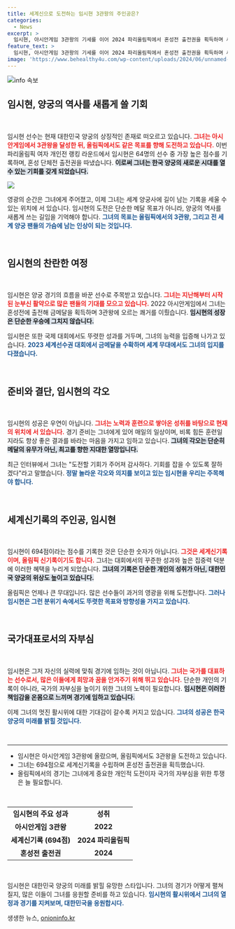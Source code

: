 ```yaml
---
title: 세계신으로 도전하는 임시현 3관왕의 주인공은?
categories:
  - News
excerpt: >
  임시현, 아시안게임 3관왕의 기세를 이어 2024 파리올림픽에서 혼성전 출전권을 획득하며 세계신기록인 694점을 기록! 그녀의 도전이 역사에 길이 남을 수 있을지 주목받고 있다.
feature_text: >
  임시현, 아시안게임 3관왕의 기세를 이어 2024 파리올림픽에서 혼성전 출전권을 획득하며 세계신기록인 694점을 기록! 그녀의 도전이 역사에 길이 남을 수 있을지 주목받고 있다.
image: 'https://www.behealthy4u.com/wp-content/uploads/2024/06/unnamed-file.png'
---
```


<p><img src="https://www.behealthy4u.com/wp-content/uploads/2024/06/unnamed-file.png" alt="info 속보" /></p>

<h2 data-ke-size="size26">임시현, 양궁의 역사를 새롭게 쓸 기회</h2>

<p data-ke-size="size16">&nbsp;</p>

<p>임시현 선수는 현재 대한민국 양궁의 상징적인 존재로 떠오르고 있습니다. <b><span style="color: #ee2323;">그녀는 아시안게임에서 3관왕을 달성한 뒤, 올림픽에서도 같은 목표를 향해 도전하고 있습니다.</span></b> 이번 파리올림픽 여자 개인전 랭킹 라운드에서 임시현은 64명의 선수 중 가장 높은 점수를 기록하며, 혼성 단체전 출전권을 따냈습니다. <b><span style="background-color: #21538527;">이로써 그녀는 한국 양궁의 새로운 시대를 열 수 있는 기회를 갖게 되었습니다.</span></b> </p>

<p><img src="image_path" /> </p>

<p>영광의 순간은 그녀에게 주어졌고, 이제 그녀는 세계 양궁사에 길이 남는 기록을 세울 수 있는 위치에 서 있습니다. 임시현의 도전은 단순한 메달 목표가 아니라, 양궁의 역사를 새롭게 쓰는 길임을 기억해야 합니다. <b><span style="color: #1a5490;">그녀의 목표는 올림픽에서의 3관왕, 그리고 전 세계 양궁 팬들의 가슴에 남는 인상이 되는 것입니다.</span></b></p>

<p data-ke-size="size16">&nbsp;</p>

<h2 data-ke-size="size26">임시현의 찬란한 여정</h2>

<p data-ke-size="size16">&nbsp;</p>

<p>임시현은 양궁 경기의 흐름을 바꾼 선수로 주목받고 있습니다. <b><span style="color: #ee2323;">그녀는 지난해부터 시작된 눈부신 활약으로 많은 팬들의 기대를 모으고 있습니다.</span></b> 2022 아시안게임에서 그녀는 혼성전에 출전해 금메달을 획득하며 3관왕에 오르는 쾌거를 이뤘습니다. <b><span style="background-color: #21538527;">임시현의 성장은 단순한 우승에 그치지 않습니다.</span></b></p>

<p>임시현은 또한 국제 대회에서도 뚜렷한 성과를 거두며, 그녀의 능력을 입증해 나가고 있습니다. <b><span style="color: #1a5490;">2023 세계선수권 대회에서 금메달을 수확하며 세계 무대에서도 그녀의 입지를 다졌습니다.</span></b> </p>

<p data-ke-size="size16">&nbsp;</p>

<h2 data-ke-size="size26">준비와 결단, 임시현의 각오</h2>

<p data-ke-size="size16">&nbsp;</p>

<p>임시현의 성공은 우연이 아닙니다. <b><span style="color: #ee2323;">그녀는 노력과 훈련으로 쌓아온 성취를 바탕으로 현재의 위치에 서 있습니다.</span></b> 경기 준비는 그녀에게 있어 매일의 일상이며, 비록 힘든 훈련일지라도 항상 좋은 결과를 바라는 마음을 가지고 임하고 있습니다. <b><span style="background-color: #21538527;">그녀의 각오는 단순히 메달의 유무가 아닌, 최고를 향한 지대한 열망입니다.</span></b></p>

<p>최근 인터뷰에서 그녀는 "도전할 기회가 주어져 감사하다. 기회를 잡을 수 있도록 잘하겠다"라고 말했습니다. <b><span style="color: #1a5490;">정말 놀라운 각오와 의지를 보이고 있는 임시현을 우리는 주목해야 합니다.</span></b></p>

<p data-ke-size="size16">&nbsp;</p>

<h2 data-ke-size="size26">세계신기록의 주인공, 임시현</h2>

<p data-ke-size="size16">&nbsp;</p>

<p>임시현이 694점이라는 점수를 기록한 것은 단순한 숫자가 아닙니다. <b><span style="color: #ee2323;">그것은 세계신기록이며, 올림픽 신기록이기도 합니다.</span></b> 그녀는 대회에서의 꾸준한 성과와 높은 집중력 덕분에 이러한 혜택을 누리게 되었습니다. <b><span style="background-color: #21538527;">그녀의 기록은 단순한 개인의 성취가 아닌, 대한민국 양궁의 위상도 높이고 있습니다.</span></b></p>

<p>올림픽은 언제나 큰 무대입니다. 많은 선수들이 과거의 영광을 위해 도전합니다. <b><span style="color: #1a5490;">그러나 임시현은 그런 분위기 속에서도 뚜렷한 목표와 방향성을 가지고 있습니다.</span></b></p>

<p data-ke-size="size16">&nbsp;</p>

<h2 data-ke-size="size26">국가대표로서의 자부심</h2>

<p data-ke-size="size16">&nbsp;</p>

<p>임시현은 그저 자신의 실력에 맞춰 경기에 임하는 것이 아닙니다. <b><span style="color: #ee2323;">그녀는 국가를 대표하는 선수로서, 많은 이들에게 희망과 꿈을 안겨주기 위해 뛰고 있습니다.</span></b> 단순한 개인의 기록이 아니라, 국가의 자부심을 높이기 위한 그녀의 노력이 필요합니다. <b><span style="background-color: #21538527;">임시현은 이러한 책임감을 온몸으로 느끼며 경기에 임하고 있습니다.</span></b> </p>

<p>이제 그녀의 멋진 활시위에 대한 기대감이 갈수록 커지고 있습니다. <b><span style="color: #1a5490;">그녀의 성공은 한국 양궁의 미래를 밝힐 것입니다.</span></b></p>

<p data-ke-size="size16">&nbsp;</p>

<hr>

<ul>
<li>임시현은 아시안게임 3관왕에 올랐으며, 올림픽에서도 3관왕을 도전하고 있습니다.</li>
<li>그녀는 694점으로 세계신기록을 수립하며 혼성전 출전권을 획득했습니다.</li>
<li>올림픽에서의 경기는 그녀에게 중요한 개인적 도전이자 국가의 자부심을 위한 투쟁은 늘 필요합니다.</li>
</ul>

<p data-ke-size="size16">&nbsp;</p>

<table style="width: 100%;">
<tr>
<td style="text-align: center; height: 17px;"><b>임시현의 주요 성과</b></td>
<td style="text-align: center; height: 17px;"><b>성취</b></td>
</tr>
<tr>
<td style="text-align: center; height: 17px;"><b>아시안게임 3관왕</b></td>
<td style="text-align: center; height: 17px;"><b>2022</b></td>
</tr>
<tr>
<td style="text-align: center; height: 17px;"><b>세계신기록 (694점)</b></td>
<td style="text-align: center; height: 17px;"><b>2024 파리올림픽</b></td>
</tr>
<tr>
<td style="text-align: center; height: 17px;"><b>혼성전 출전권</b></td>
<td style="text-align: center; height: 17px;"><b>2024</b></td>
</tr>
</table>

<p data-ke-size="size16">&nbsp;</p>

<p>임시현은 대한민국 양궁의 미래를 밝힐 유망한 스타입니다. 그녀의 경기가 어떻게 펼쳐질지, 많은 이들이 그녀를 응원할 준비를 하고 있습니다. <b><span style="color: #1a5490;">임시현의 활시위에서 그녀의 열정과 경기를 지켜보며, 대한민국을 응원합시다.</span></b></p>
생생한 뉴스, <a href="https://onioninfo.kr" rel="dofollow">onioninfo.kr</a>


